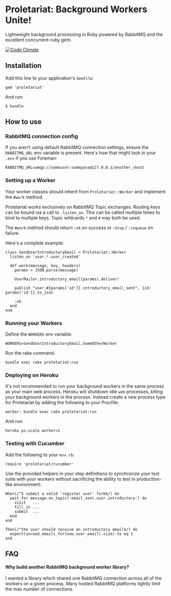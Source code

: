 # Proletariat: Background Workers Unite!

Lightweight background processing in Ruby powered by RabbitMQ and the excellent concurrent-ruby gem.

[![Code Climate](https://codeclimate.com/github/SebastianEdwards/proletariat.png)](https://codeclimate.com/github/SebastianEdwards/proletariat)

## Installation

Add this line to your application's `Gemfile`:

    gem 'proletariat'

And run:

    $ bundle

## How to use

### RabbitMQ connection config

If you aren't using default RabbitMQ connection settings, ensure the `RABBITMQ_URL` env variable is present. Here's how that might look in your `.env` if you use Foreman:

    RABBITMQ_URL=amqp://someuser:somepass@127.0.0.1/another_vhost

### Setting up a Worker

Your worker classes should inherit from `Proletariat::Worker` and implement the `#work` method.

Proletariat works exclusively on RabbitMQ Topic exchanges. Routing keys can be bound via a call to `.listen_on`. This can be called multiple times to bind to multiple keys. Topic wildcards `*` and `#` may both be used.

The `#work` method should return `:ok` on success or `:drop` / `:requeue` on failure.

Here's a complete example:

    class SendUserIntroductoryEmail < Proletariat::Worker
      listen_on 'user.*.user_created'

      def work(message, key, headers)
        params = JSON.parse(message)

        UserMailer.introductory_email(params).deliver!

        publish "user.#{params['id']}.introductory_email_sent", {id: params['id']}.to_json

        :ok
      end
    end

### Running your Workers

Define the `WORKERS` env variable.

    WORKERS=SendUserIntroductoryEmail,SomeOtherWorker

Run the rake command.

    bundle exec rake proletariat:run

### Deploying on Heroku

It's not recommended to run your background workers in the same process as your main web process. Heroku will shutdown idle `web` processes, killing your background workers in the process. Instead create a new process type for Proletariat by adding the following to your Procfile:

    worker: bundle exec rake proletariat:run

And run:

    heroku ps:scale worker=1

### Testing with Cucumber

Add the following to your `env.rb`:

    require 'proletariat/cucumber'

Use the provided helpers in your step definitions to synchronize your test suite with your workers without sacrificing the ability to test in production-like environment:

    When(/^I submit a valid 'register user' form$/) do
      wait_for message.on_topic('email_sent.user.introductory') do
        visit   ...
        fill_in ...
        submit  ...
      end
    end

    Then(/^the user should receive an introductory email$/) do
      expect(unread_emails_for(new_user_email).size).to eq 1
    end

## FAQ

#### Why build another RabbitMQ background worker library?

I wanted a library which shared one RabbitMQ connection across all of the workers on a given process. Many hosted RabbitMQ platforms tightly limit the max number of connections.
